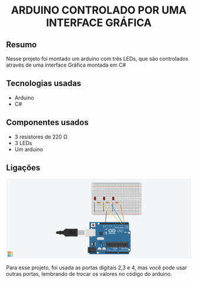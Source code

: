 <center><h1>ARDUINO CONTROLADO POR UMA INTERFACE GRÁFICA</h1></center>



<h2>Resumo</h2>

Nesse projeto foi montado um arduino com três LEDs, que são controlados através de uma interface Gráfica montada em C#
<h2>Tecnologias usadas</h2>

* Arduino
* C#



<h2>Componentes usados</h2>

* 3 resistores de 220	Ω
* 3 LEDs
* Um arduino

<h2>Ligações</h2>

![Exemplo de ligação](./img/ligacaoArduino.png)

Para esse projeto, foi usada as portas digitais 2,3 e 4, mas você pode usar outras portas, lembrando de trocar os valores no código do arduino.